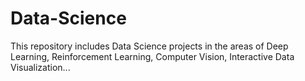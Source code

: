 # Data-Science
 This repository includes Data Science projects in the areas of Deep Learning, Reinforcement Learning, Computer Vision, Interactive Data Visualization...
